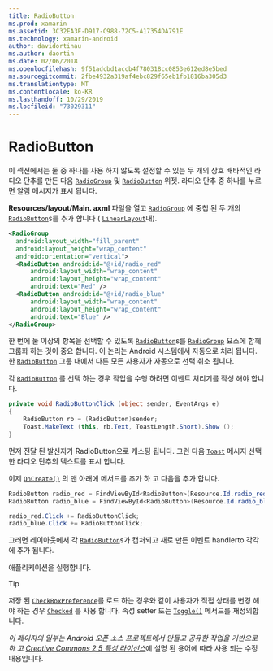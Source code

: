 ```yaml
---
title: RadioButton
ms.prod: xamarin
ms.assetid: 3C32EA3F-D917-C988-72C5-A17354DA791E
ms.technology: xamarin-android
author: davidortinau
ms.author: daortin
ms.date: 02/06/2018
ms.openlocfilehash: 9f51adcbd1accb4f780318cc0853e612ed8e5bed
ms.sourcegitcommit: 2fbe4932a319af4ebc829f65eb1fb1816ba305d3
ms.translationtype: MT
ms.contentlocale: ko-KR
ms.lasthandoff: 10/29/2019
ms.locfileid: "73029311"
---
```

# <a name="radiobutton"></a>RadioButton

이 섹션에서는 둘 중 하나를 사용 하지 않도록 설정할 수 있는 두 개의 상호 배타적인 라디오 단추를 만든 다음 [`RadioGroup`](xref:Android.Widget.RadioGroup)
및 [`RadioButton`](xref:Android.Widget.RadioButton)
위젯. 라디오 단추 중 하나를 누르면 알림 메시지가 표시 됩니다.

**Resources/layout/Main. axml** 파일을 열고 [`RadioGroup`](xref:Android.Widget.RadioGroup) 에 중첩 된 두 개의 [`RadioButton`](xref:Android.Widget.RadioButton)s를 추가 합니다 ( [`LinearLayout`](xref:Android.Widget.LinearLayout)내).

```xml
<RadioGroup
  android:layout_width="fill_parent"
  android:layout_height="wrap_content"
  android:orientation="vertical">
  <RadioButton android:id="@+id/radio_red"
      android:layout_width="wrap_content"
      android:layout_height="wrap_content"
      android:text="Red" />
  <RadioButton android:id="@+id/radio_blue"
      android:layout_width="wrap_content"
      android:layout_height="wrap_content"
      android:text="Blue" />
</RadioGroup>
```

한 번에 둘 이상의 항목을 선택할 수 있도록 [`RadioButton`](xref:Android.Widget.RadioButton)s를 [`RadioGroup`](xref:Android.Widget.RadioGroup) 요소에 함께 그룹화 하는 것이 중요 합니다. 이 논리는 Android 시스템에서 자동으로 처리 됩니다. 한 [`RadioButton`](xref:Android.Widget.RadioButton)
그룹 내에서 다른 모든 사용자가 자동으로 선택 취소 됩니다.

각 [`RadioButton`](xref:Android.Widget.RadioButton) 를 선택 하는 경우 작업을 수행 하려면 이벤트 처리기를 작성 해야 합니다.

```csharp
private void RadioButtonClick (object sender, EventArgs e)
{
    RadioButton rb = (RadioButton)sender;
    Toast.MakeText (this, rb.Text, ToastLength.Short).Show ();
}
```

먼저 전달 된 발신자가 RadioButton으로 캐스팅 됩니다.
그런 다음 [`Toast`](xref:Android.Widget.Toast)
메시지 선택한 라디오 단추의 텍스트를 표시 합니다.

이제 [`OnCreate()`](xref:Android.App.Activity.OnCreate*) 의 맨 아래에
메서드를 추가 하 고 다음을 추가 합니다.

```csharp
RadioButton radio_red = FindViewById<RadioButton>(Resource.Id.radio_red);
RadioButton radio_blue = FindViewById<RadioButton>(Resource.Id.radio_blue);

radio_red.Click += RadioButtonClick;
radio_blue.Click += RadioButtonClick;
```

그러면 레이아웃에서 각 [`RadioButton`](xref:Android.Widget.RadioButton)s가 캡처되고 새로 만든 이벤트 handlerto 각각에 추가 됩니다.

애플리케이션을 실행합니다.

> [!TIP]
> 저장 된 [`CheckBoxPreference`](xref:Android.Preferences.CheckBoxPreference)를 로드 하는 경우와 같이 사용자가 직접 상태를 변경 해야 하는 경우 [`Checked`](xref:Android.Widget.CompoundButton.Checked) 를 사용 합니다.
> 속성 setter 또는 [`Toggle()`](xref:Android.Widget.CompoundButton.Toggle)
> 메서드를 재정의합니다.

*이 페이지의 일부는 Android 오픈 소스 프로젝트에서 만들고 공유한 작업을 기반으로 하 고*
[*Creative Commons 2.5 특성 라이선스*](https://creativecommons.org/licenses/by/2.5/)에 설명 된 용어에 따라 사용 되는 수정 내용입니다. 

